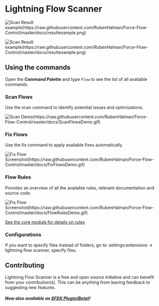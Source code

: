 # Lightning Flow Scanner
![Scan Result example(https://raw.githubusercontent.com/RubenHalman/Force-Flow-Control/master/docs/resultexample.png)](https://raw.githubusercontent.com/Force-Config-Control/lightning-flow-scanner-vsce/master/docs/overviewdemo.png)

![Scan Result example(https://raw.githubusercontent.com/RubenHalman/Force-Flow-Control/master/docs/resultexample.png)](https://raw.githubusercontent.com/Force-Config-Control/lightning-flow-scanner-vsce/master/docs/resultdetails.png)

## Using the commands

Open the **Command Palette** and type `Flow` to see the list of all available commands.

### Scan Flows

Use the scan command to identify potential issues and optimizations.

![Scan Demo(https://raw.githubusercontent.com/RubenHalman/Force-Flow-Control/master/docs/ScanFlowsDemo.gif)](https://raw.githubusercontent.com/Force-Config-Control/lightning-flow-scanner-vsce/master/docs/ScanFlowsDemo.gif)

### Fix Flows

Use the fix command to apply available fixes automatically.  

![Fix Flow Screenshot(https://raw.githubusercontent.com/RubenHalman/Force-Flow-Control/master/docs/FixFlowsDemo.gif)](https://raw.githubusercontent.com/Force-Config-Control/lightning-flow-scanner-vsce/master/docs/FixFlowsDemo.gif)

### Flow Rules

Provides an overview of all the available rules, relevant documentation and source code. 

![Fix Flow Screenshot(https://raw.githubusercontent.com/RubenHalman/Force-Flow-Control/master/docs/FlowRulesDemo.gif)](https://raw.githubusercontent.com/Force-Config-Control/lightning-flow-scanner-vsce/master/docs/FlowRulesDemo.gif)

[See the core module for details on rules](https://github.com/Force-Config-Control/lightning-flow-scanner-core)

### Configurations

If you want to specify files instead of folders, go to:
   settings:extensions -> lightning flow scanner, specify files.

## Contributing

Lightning Flow Scanner is a free and open source initiative and can benefit from your contribution(s). 
This can be anything from leaving feedback to suggesting new features.

#### _Now also available as [SFDX Plugin(Beta)](https://github.com/Force-Config-Control/lightning-flow-scanner-sfdx)!_
